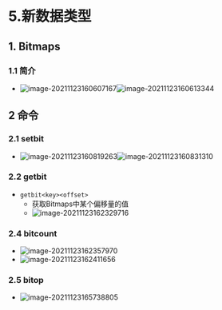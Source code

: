 # 5.新数据类型

## 1. Bitmaps

### 1.1 简介

- ![image-20211123160607167](https://raw.githubusercontent.com/TWDH/Leetcode-From-Zero/pictures/img/image-20211123160607167.png)![image-20211123160613344](https://raw.githubusercontent.com/TWDH/Leetcode-From-Zero/pictures/img/image-20211123160613344.png)

## 2 命令

### 2.1 setbit

- ![image-20211123160819263](https://raw.githubusercontent.com/TWDH/Leetcode-From-Zero/pictures/img/image-20211123160819263.png)![image-20211123160831310](https://raw.githubusercontent.com/TWDH/Leetcode-From-Zero/pictures/img/image-20211123160831310.png)

### 2.2 getbit

- `getbit<key><offset>`
  - 获取Bitmaps中某个偏移量的值
  - ![image-20211123162329716](https://raw.githubusercontent.com/TWDH/Leetcode-From-Zero/pictures/img/image-20211123162329716.png)

### 2.4 bitcount

- ![image-20211123162357970](https://raw.githubusercontent.com/TWDH/Leetcode-From-Zero/pictures/img/image-20211123162357970.png)
- ![image-20211123162411656](https://raw.githubusercontent.com/TWDH/Leetcode-From-Zero/pictures/img/image-20211123162411656.png)

### 2.5 bitop

- ![image-20211123165738805](https://raw.githubusercontent.com/TWDH/Leetcode-From-Zero/pictures/img/image-20211123165738805.png)